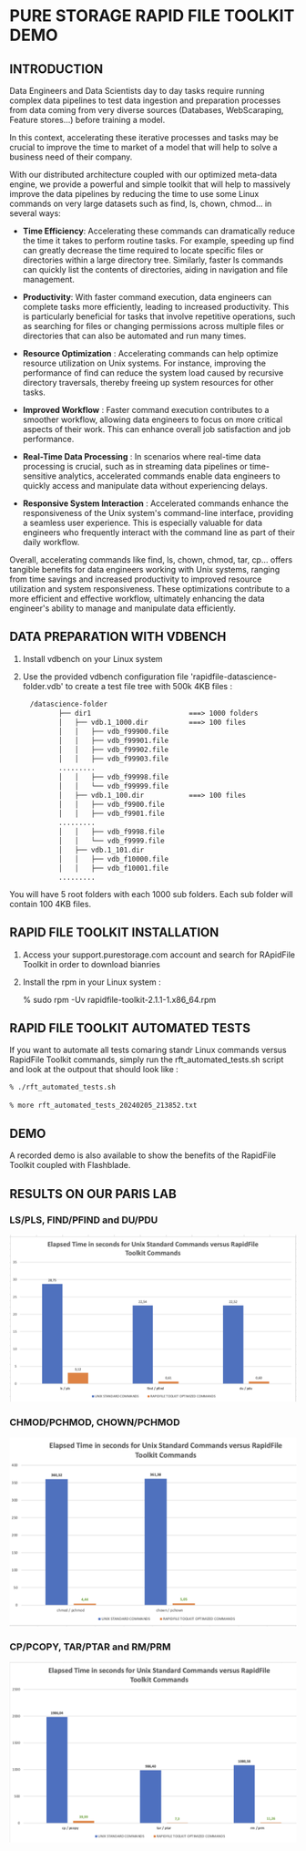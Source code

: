 # PURE STORAGE RAPID FILE TOOLKIT DEMO

## INTRODUCTION

Data Engineers and Data Scientists day to day tasks require running complex data pipelines to test data ingestion and 
preparation processes from data coming from very diverse sources (Databases, WebScaraping, Feature stores…) before training 
a model.

In this context, accelerating these iterative processes and tasks may be crucial to improve the time to market of a model
that will help to solve a business need of their company.

With our distributed architecture coupled with our optimized meta-data engine, we provide a powerful and simple toolkit 
that will help to massively improve the data pipelines by reducing the time to use some Linux commands on very large datasets 
such as find, ls, chown, chmod… in several ways:

- **Time Efficiency**: Accelerating these commands can dramatically reduce the time it takes to perform routine tasks. 
      For example, speeding up find can greatly decrease the time required to locate specific files or directories within a large directory tree. 
      Similarly, faster ls commands can quickly list the contents of directories, aiding in navigation and file management.

- **Productivity**: With faster command execution, data engineers can complete tasks more efficiently, leading to increased productivity. 
      This is particularly beneficial for tasks that involve repetitive operations, such as searching for files or changing permissions across multiple files or directories that can also be automated and run many times.

- **Resource Optimization** : Accelerating commands can help optimize resource utilization on Unix systems. 
      For instance, improving the performance of find can reduce the system load caused by recursive directory traversals, thereby freeing up system resources for other tasks.

- **Improved Workflow** : Faster command execution contributes to a smoother workflow, allowing data engineers to focus on more critical aspects of their work. 
      This can enhance overall job satisfaction and job performance.

- **Real-Time Data Processing** : In scenarios where real-time data processing is crucial, such as in streaming data pipelines or time-sensitive analytics, accelerated commands enable data engineers to quickly access and manipulate data without experiencing delays.

- **Responsive System Interaction** : Accelerated commands enhance the responsiveness of the Unix system's command-line interface, providing a seamless user experience. 
       This is especially valuable for data engineers who frequently interact with the command line as part of their daily workflow.

Overall, accelerating commands like find, ls, chown, chmod, tar, cp… offers tangible benefits for data engineers working with Unix systems, ranging from time savings and increased productivity to improved resource utilization and system responsiveness. These optimizations contribute to a more efficient and effective workflow, ultimately enhancing the data engineer's ability to manage and manipulate data efficiently.

## DATA PREPARATION WITH VDBENCH

1. Install vdbench on your Linux system

2. Use the provided vdbench configuration file 'rapidfile-datascience-folder.vdb' to create a test file tree with 500k 4KB files :

```
     /datascience-folder
            ├── dir1                        ===> 1000 folders
            │   ├── vdb.1_1000.dir          ===> 100 files
            │   │   ├── vdb_f99900.file
            │   │   ├── vdb_f99901.file
            │   │   ├── vdb_f99902.file
            │   │   ├── vdb_f99903.file
            .........
            │   │   ├── vdb_f99998.file
            │   │   └── vdb_f99999.file
            │   ├── vdb.1_100.dir           ===> 100 files
            │   │   ├── vdb_f9900.file
            │   │   ├── vdb_f9901.file
            .........
            │   │   ├── vdb_f9998.file
            │   │   └── vdb_f9999.file
            │   ├── vdb.1_101.dir
            │   │   ├── vdb_f10000.file
            │   │   ├── vdb_f10001.file
            .........
```

You will have 5 root folders with each 1000 sub folders.
Each sub folder will contain 100 4KB files.

## RAPID FILE TOOLKIT INSTALLATION

1. Access your support.purestorage.com account and search for RApidFile Toolkit in order to download bianries

2. Install the rpm in your Linux system :

    % sudo rpm -Uv rapidfile-toolkit-2.1.1-1.x86_64.rpm

## RAPID FILE TOOLKIT AUTOMATED TESTS

If you want to automate all tests comaring standr Linux commands versus RapidFile Toolkit commands, simply run the 
rft_automated_tests.sh script and look at the outpout that should look like :

    % ./rft_automated_tests.sh

    % more rft_automated_tests_20240205_213852.txt

## DEMO

A recorded demo is also available to show the benefits of the RapidFile Toolkit coupled with Flashblade.

## RESULTS ON OUR PARIS LAB

### LS/PLS, FIND/PFIND and DU/PDU
![LS/PLS, FIND/PFIND and DU/PDU](RapidFileToolkitResults1.png)

### CHMOD/PCHMOD, CHOWN/PCHMOD
![CHMOD/PCHMOD, CHOWN/PCHMOD](RapidFileToolkitResults2.png)

### CP/PCOPY, TAR/PTAR and RM/PRM

![CP/PCOPY, TRA/PTAR and RM/PRM](RapidFileToolkitResults3.png)




